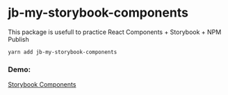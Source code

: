 # jb-my-storybook-components

This package is usefull to practice React Components + Storybook + NPM Publish

```
yarn add jb-my-storybook-components
```

### Demo:
[Storybook Components](https://jebarcha.github.io/sb-components/?path=/story/ui-mylabel--basic)